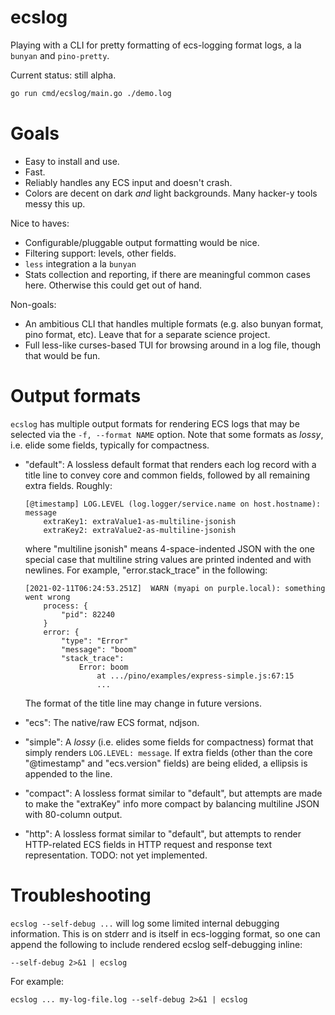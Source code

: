 # ecslog

Playing with a CLI for pretty formatting of ecs-logging format logs, a la
`bunyan` and `pino-pretty`.

Current status: still alpha.

```sh
go run cmd/ecslog/main.go ./demo.log
```

# Goals

- Easy to install and use.
- Fast.
- Reliably handles any ECS input and doesn't crash.
- Colors are decent on dark *and* light backgrounds. Many hacker-y tools
  messy this up.

Nice to haves:

- Configurable/pluggable output formatting would be nice.
- Filtering support: levels, other fields.
- `less` integration a la `bunyan`
- Stats collection and reporting, if there are meaningful common cases
  here. Otherwise this could get out of hand.

Non-goals:

- An ambitious CLI that handles multiple formats (e.g. also bunyan format, pino
  format, etc). Leave that for a separate science project.
- Full less-like curses-based TUI for browsing around in a log file, though
  that would be fun.


# Output formats

`ecslog` has multiple output formats for rendering ECS logs that may be selected
via the `-f, --format NAME` option. Note that some formats as *lossy*, i.e.
elide some fields, typically for compactness.

- "default": A lossless default format that renders each log record with a
  title line to convey core and common fields, followed by all remaining
  extra fields. Roughly:

  ```
  [@timestamp] LOG.LEVEL (log.logger/service.name on host.hostname): message
      extraKey1: extraValue1-as-multiline-jsonish
      extraKey2: extraValue2-as-multiline-jsonish
  ```

  where "multiline jsonish" means 4-space-indented JSON with the one special
  case that multiline string values are printed indented and with newlines.
  For example, "error.stack\_trace" in the following:

  ```
  [2021-02-11T06:24:53.251Z]  WARN (myapi on purple.local): something went wrong
      process: {
          "pid": 82240
      }
      error: {
          "type": "Error"
          "message": "boom"
          "stack_trace":
              Error: boom
                  at .../pino/examples/express-simple.js:67:15
                  ...
  ```

  The format of the title line may change in future versions.

- "ecs": The native/raw ECS format, ndjson.

- "simple": A *lossy* (i.e. elides some fields for compactness) format that
  simply renders `LOG.LEVEL: message`. If extra fields (other than the core
  "@timestamp" and "ecs.version" fields) are being elided, a ellipsis is
  appended to the line.

- "compact": A lossless format similar to "default", but attempts are made
  to make the "extraKey" info more compact by balancing multiline JSON with
  80-column output.

- "http": A lossless format similar to "default", but attempts to render
  HTTP-related ECS fields in HTTP request and response text representation.
  TODO: not yet implemented.


# Troubleshooting

`ecslog --self-debug ...` will log some limited internal debugging information.
This is on stderr and is itself in ecs-logging format, so one can append the
following to include rendered ecslog self-debugging inline:

    --self-debug 2>&1 | ecslog

For example:

    ecslog ... my-log-file.log --self-debug 2>&1 | ecslog
